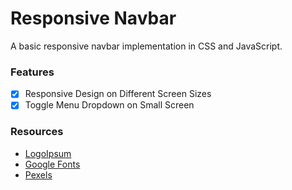 # Responsive Navbar

A basic responsive navbar implementation in CSS and JavaScript.

### Features

- [x] Responsive Design on Different Screen Sizes
- [x] Toggle Menu Dropdown on Small Screen

### Resources

- [LogoIpsum](https://logoipsum.com/)
- [Google Fonts](https://fonts.google.com/)
- [Pexels](https://www.pexels.com/)
